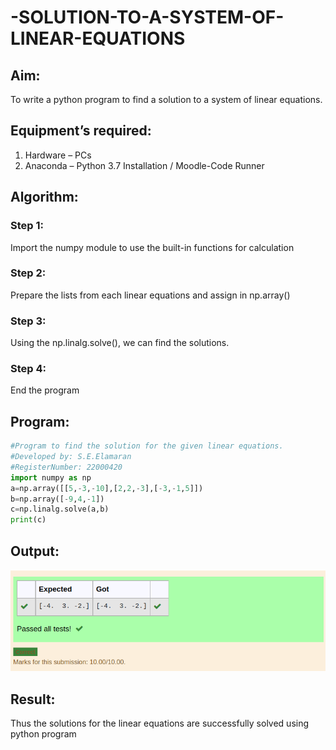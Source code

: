 # -SOLUTION-TO-A-SYSTEM-OF-LINEAR-EQUATIONS
## Aim:
To write a python program to find a solution to a system of linear equations.
## Equipment’s required:
1. 	Hardware – PCs
2. 	Anaconda – Python 3.7 Installation / Moodle-Code Runner
## Algorithm:
### Step 1: 
Import the numpy module to use the built-in functions for calculation
### Step 2: 
Prepare the lists from each linear equations and assign in np.array()
### Step 3: 
Using the np.linalg.solve(), we can find the solutions.
### Step 4: 
End the program
## Program:
```python
#Program to find the solution for the given linear equations.
#Developed by: S.E.Elamaran
#RegisterNumber: 22000420
import numpy as np
a=np.array([[5,-3,-10],[2,2,-3],[-3,-1,5]])
b=np.array([-9,4,-1])
c=np.linalg.solve(a,b)
print(c)
```
## Output:
![output](/7d.png)
## Result: 
Thus the solutions for the linear equations are successfully solved using python program


